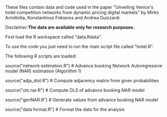 These files contain data and code used in the paper "Unveiling Venice's hotel competition networks from dynamic pricing digital markets" 
by Mirko Armillotta, Konstantinos Fokianos and Andrea Guizzardi.

Disclaimer:**The data are available only for research purposes.**

First load the R workspace called "data.Rdata".

To use the code you just need to run the main script file called "hotel.R". 

The following R scripts are loaded:

source("network estimation.R")       # Advance booking Network Autoregressive model (NAR) estimation (Algorithm 1)

source("adja_dist.R")                # Compute adjacency matrix from given probabilities

source("ols.nar.R")                  # Compute OLS of advance booking NAR model

source("genNAR.R")                   # Generate values from advance booking NAR model

source("data format.R")             # Format the data for the analysis
